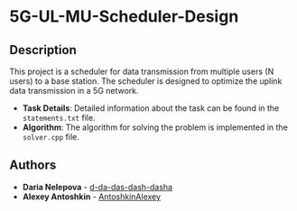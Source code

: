 # 5G-UL-MU-Scheduler-Design

## Description
This project is a scheduler for data transmission from multiple users (N users) to a base station. The scheduler is designed to optimize the uplink data transmission in a 5G network.

- **Task Details**: Detailed information about the task can be found in the `statements.txt` file.
- **Algorithm**: The algorithm for solving the problem is implemented in the `solver.cpp` file.


## Authors

- **Daria Nelepova** - [d-da-das-dash-dasha](https://github.com/d-da-das-dash-dasha)
- **Alexey Antoshkin** - [AntoshkinAlexey](https://github.com/AntoshkinAlexey)
